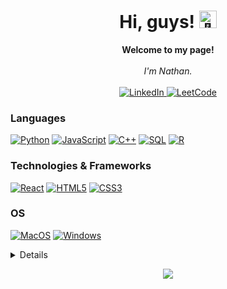 <h1 align="center">Hi, guys! <img src="https://raw.githubusercontent.com/MartinHeinz/MartinHeinz/master/wave.gif" width="28px" alt="👋"></h1>

<p align="center">
    <b>Welcome to my page!</b><br><br>
    <i>
        I'm Nathan.<br>
    </i><br>
    <a href="https://www.linkedin.com/in/nathan-fleet-555897217/">
        <img src="https://img.shields.io/badge/LinkedIn-blue?style=flat-square&logo=linkedin" alt="LinkedIn">
    </a>
    <a href="https://leetcode.com/nfleet/">
        <img src="https://img.shields.io/badge/LeetCode-blue?style=flat-square&logo=LeetCode" alt="LeetCode">
    </a>
</p>

### Languages
[![Python](https://img.shields.io/badge/python-black?style=for-the-badge&logo=python)](https://github.com/nathanfleet)
[![JavaScript](https://img.shields.io/badge/javascript-black?style=for-the-badge&logo=javascript)](https://github.com/nathanfleet)
[![C++](https://img.shields.io/badge/c++-black?style=for-the-badge&logo=cplusplus)](https://github.com/nathanfleet)
[![SQL](https://img.shields.io/badge/sql-black?style=for-the-badge&logo=mysql)](https://github.com/nathanfleet)
[![R](https://img.shields.io/badge/R-black?style=for-the-badge&logo=R)](https://github.com/nathanfleet)

### Technologies & Frameworks
[![React](https://img.shields.io/badge/react-black?style=for-the-badge&logo=react)](https://github.com/nathanfleet)
[![HTML5](https://img.shields.io/badge/html5-black?style=for-the-badge&logo=html5)](https://github.com/nathanfleet)
[![CSS3](https://img.shields.io/badge/css3-black?style=for-the-badge&logo=css3)](https://github.com/nathanfleet)

### OS
[![MacOS](https://img.shields.io/badge/MacOS-black?style=for-the-badge&logo=Apple)](https://github.com/nathanfleet)
[![Windows](https://img.shields.io/badge/Windows-black?style=for-the-badge&logo=Windows)](https://github.com/nathanfleet)


<details>
<p align="center">
  <a href="https://github.com/nathanfleet">
    <img src="http://github-profile-summary-cards.vercel.app/api/cards/profile-details?username=nathanfleet&theme=transparent" />
  </a>
  <a href="https://github.com/nathanfleet">
    <img src="https://github-readme-streak-stats.herokuapp.com/?user=nathanfleet&hide_border=true&card_width=338&theme=transparent" />
  </a>
  <a href="https://github.com/nathanfleet">
    <img src="http://github-profile-summary-cards.vercel.app/api/cards/stats?username=nathanfleet&theme=transparent" />
  </a>
  <a href="https://github.com/nathanfleet">
    <img src="https://github-readme-stats.vercel.app/api/top-langs/?username=nathanfleet&langs_count=10&exclude_repo=&hide=jupyter%20notebook,vim%20script,cmake,makefile,batchfile,emacs%20lisp,css,html&layout=default&card_width=699&hide_border=true&theme=transparent" />
  </a>
</p>
</details>

<p align="center">
  <a href="https://github.com/nathanfleet">
    <img src="https://komarev.com/ghpvc/?username=nathanfleet&color=blue&style=flat)" />
  </a>
</p>
<!--

- 🔭 I’m currently working on ...
- 🌱 I’m currently learning ...
- 👯 I’m looking to collaborate on ...
- 🤔 I’m looking for help with ...
- 💬 Ask me about ...
- 📫 How to reach me: ...
- 😄 Pronouns: ...
- ⚡ Fun fact: ...
-->
